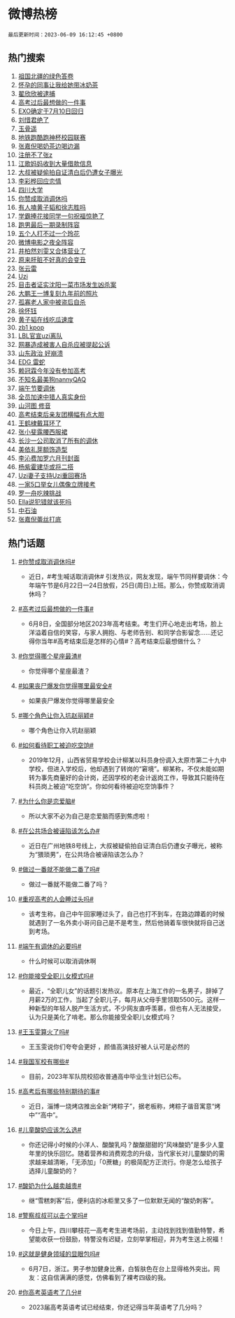 # 微博热榜

`最后更新时间：2023-06-09 16:12:45 +0800`

## 热门搜索

1. [祖国北疆的绿色答卷](https://m.weibo.cn/search?containerid=100103type%3D1%26t%3D10%26q%3D%23%E7%A5%96%E5%9B%BD%E5%8C%97%E7%96%86%E7%9A%84%E7%BB%BF%E8%89%B2%E7%AD%94%E5%8D%B7%23&stream_entry_id=51&isnewpage=1&extparam=seat%3D1%26pos%3D0%26c_type%3D51%26dgr%3D0%26filter_type%3Drealtimehot%26cate%3D10103%26stream_entry_id%3D51%26display_time%3D1686298363%26pre_seqid%3D1686298363859017566233&luicode=10000011&lfid=106003type%253D25%2526t%253D3%2526disable_hot%253D1%2526filter_type%253Drealtimehot)
1. [怀孕的同事让我给她带冰奶茶](https://m.weibo.cn/search?containerid=100103type%3D1%26t%3D10%26q%3D%23%E6%80%80%E5%AD%95%E7%9A%84%E5%90%8C%E4%BA%8B%E8%AE%A9%E6%88%91%E7%BB%99%E5%A5%B9%E5%B8%A6%E5%86%B0%E5%A5%B6%E8%8C%B6%23&stream_entry_id=31&isnewpage=1&extparam=seat%3D1%26flag%3D2%26c_type%3D31%26band_rank%3D1%26filter_type%3Drealtimehot%26stream_entry_id%3D31%26lcate%3D5001%26dgr%3D0%26pos%3D0%26realpos%3D1%26q%3D%2523%25E6%2580%2580%25E5%25AD%2595%25E7%259A%2584%25E5%2590%258C%25E4%25BA%258B%25E8%25AE%25A9%25E6%2588%2591%25E7%25BB%2599%25E5%25A5%25B9%25E5%25B8%25A6%25E5%2586%25B0%25E5%25A5%25B6%25E8%258C%25B6%2523%26cate%3D5001%26display_time%3D1686298363%26pre_seqid%3D1686298363859017566233&luicode=10000011&lfid=106003type%253D25%2526t%253D3%2526disable_hot%253D1%2526filter_type%253Drealtimehot)
1. [翟欣欣被逮捕](https://m.weibo.cn/search?containerid=100103type%3D1%26t%3D10%26q%3D%23%E7%BF%9F%E6%AC%A3%E6%AC%A3%E8%A2%AB%E9%80%AE%E6%8D%95%23&stream_entry_id=31&isnewpage=1&extparam=seat%3D1%26flag%3D1%26c_type%3D31%26band_rank%3D2%26filter_type%3Drealtimehot%26stream_entry_id%3D31%26lcate%3D5001%26dgr%3D0%26pos%3D1%26realpos%3D2%26q%3D%2523%25E7%25BF%259F%25E6%25AC%25A3%25E6%25AC%25A3%25E8%25A2%25AB%25E9%2580%25AE%25E6%258D%2595%2523%26cate%3D5001%26display_time%3D1686298363%26pre_seqid%3D1686298363859017566233&luicode=10000011&lfid=106003type%253D25%2526t%253D3%2526disable_hot%253D1%2526filter_type%253Drealtimehot)
1. [高考过后最想做的一件事](https://m.weibo.cn/search?containerid=100103type%3D1%26t%3D10%26q%3D%23%E9%AB%98%E8%80%83%E8%BF%87%E5%90%8E%E6%9C%80%E6%83%B3%E5%81%9A%E7%9A%84%E4%B8%80%E4%BB%B6%E4%BA%8B%23&stream_entry_id=31&isnewpage=1&extparam=seat%3D1%26flag%3D0%26c_type%3D31%26band_rank%3D3%26filter_type%3Drealtimehot%26stream_entry_id%3D31%26lcate%3D5001%26dgr%3D0%26pos%3D2%26realpos%3D3%26q%3D%2523%25E9%25AB%2598%25E8%2580%2583%25E8%25BF%2587%25E5%2590%258E%25E6%259C%2580%25E6%2583%25B3%25E5%2581%259A%25E7%259A%2584%25E4%25B8%2580%25E4%25BB%25B6%25E4%25BA%258B%2523%26cate%3D5001%26display_time%3D1686298363%26pre_seqid%3D1686298363859017566233&luicode=10000011&lfid=106003type%253D25%2526t%253D3%2526disable_hot%253D1%2526filter_type%253Drealtimehot)
1. [EXO确定于7月10日回归](https://m.weibo.cn/search?containerid=100103type%3D1%26t%3D10%26q%3D%23EXO%E7%A1%AE%E5%AE%9A%E4%BA%8E7%E6%9C%8810%E6%97%A5%E5%9B%9E%E5%BD%92%23&stream_entry_id=31&isnewpage=1&extparam=seat%3D1%26flag%3D1%26c_type%3D31%26band_rank%3D4%26filter_type%3Drealtimehot%26stream_entry_id%3D31%26lcate%3D5001%26dgr%3D0%26pos%3D3%26realpos%3D4%26q%3D%2523EXO%25E7%25A1%25AE%25E5%25AE%259A%25E4%25BA%258E7%25E6%259C%258810%25E6%2597%25A5%25E5%259B%259E%25E5%25BD%2592%2523%26cate%3D5001%26display_time%3D1686298363%26pre_seqid%3D1686298363859017566233&luicode=10000011&lfid=106003type%253D25%2526t%253D3%2526disable_hot%253D1%2526filter_type%253Drealtimehot)
1. [刘惜君绝了](https://m.weibo.cn/search?containerid=100103type%3D1%26t%3D10%26q%3D%E5%88%98%E6%83%9C%E5%90%9B%E7%BB%9D%E4%BA%86&stream_entry_id=31&isnewpage=1&extparam=seat%3D1%26flag%3D2%26c_type%3D31%26band_rank%3D5%26filter_type%3Drealtimehot%26stream_entry_id%3D31%26lcate%3D5001%26dgr%3D0%26pos%3D4%26realpos%3D5%26q%3D%25E5%2588%2598%25E6%2583%259C%25E5%2590%259B%25E7%25BB%259D%25E4%25BA%2586%26cate%3D5001%26display_time%3D1686298363%26pre_seqid%3D1686298363859017566233&luicode=10000011&lfid=106003type%253D25%2526t%253D3%2526disable_hot%253D1%2526filter_type%253Drealtimehot)
1. [玉骨遥](https://m.weibo.cn/search?containerid=100103type%3D1%26t%3D10%26q%3D%E7%8E%89%E9%AA%A8%E9%81%A5&stream_entry_id=31&isnewpage=1&extparam=seat%3D1%26flag%3D1%26c_type%3D31%26band_rank%3D6%26filter_type%3Drealtimehot%26stream_entry_id%3D31%26lcate%3D5001%26dgr%3D0%26pos%3D5%26realpos%3D6%26q%3D%25E7%258E%2589%25E9%25AA%25A8%25E9%2581%25A5%26cate%3D5001%26display_time%3D1686298363%26pre_seqid%3D1686298363859017566233&luicode=10000011&lfid=106003type%253D25%2526t%253D3%2526disable_hot%253D1%2526filter_type%253Drealtimehot)
1. [地铁跑酷跑神杯校园联赛](https://m.weibo.cn/search?containerid=100103type%3D1%26t%3D10%26q%3D%23%E5%9C%B0%E9%93%81%E8%B7%91%E9%85%B7%E8%B7%91%E7%A5%9E%E6%9D%AF%E6%A0%A1%E5%9B%AD%E8%81%94%E8%B5%9B%23&stream_entry_id=31&isnewpage=1&extparam=seat%3D1%26dgr%3D0%26filter_type%3Drealtimehot%26band_rank%3D7%26topic_ad%3D1%26cate%3D5001%26is_ad_pos%3D1%26stream_entry_id%3D31%26lcate%3D5001%26c_type%3D31%26adid%3D191650%26q%3D%2523%25E5%259C%25B0%25E9%2593%2581%25E8%25B7%2591%25E9%2585%25B7%25E8%25B7%2591%25E7%25A5%259E%25E6%259D%25AF%25E6%25A0%25A1%25E5%259B%25AD%25E8%2581%2594%25E8%25B5%259B%2523%26pos%3D6%26display_time%3D1686298363%26pre_seqid%3D1686298363859017566233&luicode=10000011&lfid=106003type%253D25%2526t%253D3%2526disable_hot%253D1%2526filter_type%253Drealtimehot)
1. [张嘉倪喝奶茶边喝边漏](https://m.weibo.cn/search?containerid=100103type%3D1%26t%3D10%26q%3D%23%E5%BC%A0%E5%98%89%E5%80%AA%E5%96%9D%E5%A5%B6%E8%8C%B6%E8%BE%B9%E5%96%9D%E8%BE%B9%E6%BC%8F%23&stream_entry_id=31&isnewpage=1&extparam=seat%3D1%26flag%3D2%26c_type%3D31%26band_rank%3D7%26filter_type%3Drealtimehot%26stream_entry_id%3D31%26lcate%3D5001%26dgr%3D0%26pos%3D7%26realpos%3D7%26q%3D%2523%25E5%25BC%25A0%25E5%2598%2589%25E5%2580%25AA%25E5%2596%259D%25E5%25A5%25B6%25E8%258C%25B6%25E8%25BE%25B9%25E5%2596%259D%25E8%25BE%25B9%25E6%25BC%258F%2523%26cate%3D5001%26display_time%3D1686298363%26pre_seqid%3D1686298363859017566233&luicode=10000011&lfid=106003type%253D25%2526t%253D3%2526disable_hot%253D1%2526filter_type%253Drealtimehot)
1. [注册不了张z](https://m.weibo.cn/search?containerid=100103type%3D1%26t%3D10%26q%3D%23%E6%B3%A8%E5%86%8C%E4%B8%8D%E4%BA%86%E5%BC%A0z%23&stream_entry_id=31&isnewpage=1&extparam=seat%3D1%26flag%3D16%26c_type%3D31%26band_rank%3D8%26filter_type%3Drealtimehot%26stream_entry_id%3D31%26lcate%3D5001%26dgr%3D0%26pos%3D8%26realpos%3D8%26q%3D%2523%25E6%25B3%25A8%25E5%2586%258C%25E4%25B8%258D%25E4%25BA%2586%25E5%25BC%25A0z%2523%26cate%3D5001%26display_time%3D1686298363%26pre_seqid%3D1686298363859017566233&luicode=10000011&lfid=106003type%253D25%2526t%253D3%2526disable_hot%253D1%2526filter_type%253Drealtimehot)
1. [江歌妈妈收到大量借款信息](https://m.weibo.cn/search?containerid=100103type%3D1%26t%3D10%26q%3D%23%E6%B1%9F%E6%AD%8C%E5%A6%88%E5%A6%88%E6%94%B6%E5%88%B0%E5%A4%A7%E9%87%8F%E5%80%9F%E6%AC%BE%E4%BF%A1%E6%81%AF%23&stream_entry_id=31&isnewpage=1&extparam=seat%3D1%26flag%3D2%26c_type%3D31%26band_rank%3D9%26filter_type%3Drealtimehot%26stream_entry_id%3D31%26lcate%3D5001%26dgr%3D0%26pos%3D9%26realpos%3D9%26q%3D%2523%25E6%25B1%259F%25E6%25AD%258C%25E5%25A6%2588%25E5%25A6%2588%25E6%2594%25B6%25E5%2588%25B0%25E5%25A4%25A7%25E9%2587%258F%25E5%2580%259F%25E6%25AC%25BE%25E4%25BF%25A1%25E6%2581%25AF%2523%26cate%3D5001%26display_time%3D1686298363%26pre_seqid%3D1686298363859017566233&luicode=10000011&lfid=106003type%253D25%2526t%253D3%2526disable_hot%253D1%2526filter_type%253Drealtimehot)
1. [大叔被疑偷拍自证清白后仍遭女子曝光](https://m.weibo.cn/search?containerid=100103type%3D1%26t%3D10%26q%3D%23%E5%A4%A7%E5%8F%94%E8%A2%AB%E7%96%91%E5%81%B7%E6%8B%8D%E8%87%AA%E8%AF%81%E6%B8%85%E7%99%BD%E5%90%8E%E4%BB%8D%E9%81%AD%E5%A5%B3%E5%AD%90%E6%9B%9D%E5%85%89%23&stream_entry_id=31&isnewpage=1&extparam=seat%3D1%26flag%3D16%26c_type%3D31%26band_rank%3D10%26filter_type%3Drealtimehot%26stream_entry_id%3D31%26lcate%3D5001%26dgr%3D0%26pos%3D10%26realpos%3D10%26q%3D%2523%25E5%25A4%25A7%25E5%258F%2594%25E8%25A2%25AB%25E7%2596%2591%25E5%2581%25B7%25E6%258B%258D%25E8%2587%25AA%25E8%25AF%2581%25E6%25B8%2585%25E7%2599%25BD%25E5%2590%258E%25E4%25BB%258D%25E9%2581%25AD%25E5%25A5%25B3%25E5%25AD%2590%25E6%259B%259D%25E5%2585%2589%2523%26cate%3D5001%26display_time%3D1686298363%26pre_seqid%3D1686298363859017566233&luicode=10000011&lfid=106003type%253D25%2526t%253D3%2526disable_hot%253D1%2526filter_type%253Drealtimehot)
1. [李彩桦回应恋情](https://m.weibo.cn/search?containerid=100103type%3D1%26t%3D10%26q%3D%E6%9D%8E%E5%BD%A9%E6%A1%A6%E5%9B%9E%E5%BA%94%E6%81%8B%E6%83%85&stream_entry_id=31&isnewpage=1&extparam=seat%3D1%26flag%3D1%26c_type%3D31%26band_rank%3D11%26filter_type%3Drealtimehot%26stream_entry_id%3D31%26lcate%3D5001%26dgr%3D0%26pos%3D11%26realpos%3D11%26q%3D%25E6%259D%258E%25E5%25BD%25A9%25E6%25A1%25A6%25E5%259B%259E%25E5%25BA%2594%25E6%2581%258B%25E6%2583%2585%26cate%3D5001%26display_time%3D1686298363%26pre_seqid%3D1686298363859017566233&luicode=10000011&lfid=106003type%253D25%2526t%253D3%2526disable_hot%253D1%2526filter_type%253Drealtimehot)
1. [四川大学](https://m.weibo.cn/search?containerid=100103type%3D1%26t%3D10%26q%3D%E5%9B%9B%E5%B7%9D%E5%A4%A7%E5%AD%A6&stream_entry_id=31&isnewpage=1&extparam=seat%3D1%26flag%3D2%26c_type%3D31%26band_rank%3D12%26filter_type%3Drealtimehot%26stream_entry_id%3D31%26lcate%3D5001%26dgr%3D0%26pos%3D12%26realpos%3D12%26q%3D%25E5%259B%259B%25E5%25B7%259D%25E5%25A4%25A7%25E5%25AD%25A6%26cate%3D5001%26display_time%3D1686298363%26pre_seqid%3D1686298363859017566233&luicode=10000011&lfid=106003type%253D25%2526t%253D3%2526disable_hot%253D1%2526filter_type%253Drealtimehot)
1. [你赞成取消调休吗](https://m.weibo.cn/search?containerid=100103type%3D1%26t%3D10%26q%3D%23%E4%BD%A0%E8%B5%9E%E6%88%90%E5%8F%96%E6%B6%88%E8%B0%83%E4%BC%91%E5%90%97%23&stream_entry_id=31&isnewpage=1&extparam=seat%3D1%26flag%3D2%26c_type%3D31%26band_rank%3D13%26filter_type%3Drealtimehot%26stream_entry_id%3D31%26lcate%3D5001%26dgr%3D0%26pos%3D13%26realpos%3D13%26q%3D%2523%25E4%25BD%25A0%25E8%25B5%259E%25E6%2588%2590%25E5%258F%2596%25E6%25B6%2588%25E8%25B0%2583%25E4%25BC%2591%25E5%2590%2597%2523%26cate%3D5001%26display_time%3D1686298363%26pre_seqid%3D1686298363859017566233&luicode=10000011&lfid=106003type%253D25%2526t%253D3%2526disable_hot%253D1%2526filter_type%253Drealtimehot)
1. [有人嗑黄子韬和徐志胜吗](https://m.weibo.cn/search?containerid=100103type%3D1%26t%3D10%26q%3D%E6%9C%89%E4%BA%BA%E5%97%91%E9%BB%84%E5%AD%90%E9%9F%AC%E5%92%8C%E5%BE%90%E5%BF%97%E8%83%9C%E5%90%97&stream_entry_id=31&isnewpage=1&extparam=seat%3D1%26flag%3D2%26c_type%3D31%26band_rank%3D14%26filter_type%3Drealtimehot%26stream_entry_id%3D31%26lcate%3D5001%26dgr%3D0%26pos%3D14%26realpos%3D14%26q%3D%25E6%259C%2589%25E4%25BA%25BA%25E5%2597%2591%25E9%25BB%2584%25E5%25AD%2590%25E9%259F%25AC%25E5%2592%258C%25E5%25BE%2590%25E5%25BF%2597%25E8%2583%259C%25E5%2590%2597%26cate%3D5001%26display_time%3D1686298363%26pre_seqid%3D1686298363859017566233&luicode=10000011&lfid=106003type%253D25%2526t%253D3%2526disable_hot%253D1%2526filter_type%253Drealtimehot)
1. [学霸捧花接同学一句祝福惊艳了](https://m.weibo.cn/search?containerid=100103type%3D1%26t%3D10%26q%3D%23%E5%AD%A6%E9%9C%B8%E6%8D%A7%E8%8A%B1%E6%8E%A5%E5%90%8C%E5%AD%A6%E4%B8%80%E5%8F%A5%E7%A5%9D%E7%A6%8F%E6%83%8A%E8%89%B3%E4%BA%86%23&stream_entry_id=31&isnewpage=1&extparam=seat%3D1%26flag%3D0%26c_type%3D31%26band_rank%3D15%26filter_type%3Drealtimehot%26stream_entry_id%3D31%26dgr%3D0%26lcate%3D5001%26pos%3D15%26adid%3D192264%26realpos%3D15%26q%3D%2523%25E5%25AD%25A6%25E9%259C%25B8%25E6%258D%25A7%25E8%258A%25B1%25E6%258E%25A5%25E5%2590%258C%25E5%25AD%25A6%25E4%25B8%2580%25E5%258F%25A5%25E7%25A5%259D%25E7%25A6%258F%25E6%2583%258A%25E8%2589%25B3%25E4%25BA%2586%2523%26cate%3D5001%26display_time%3D1686298363%26pre_seqid%3D1686298363859017566233&luicode=10000011&lfid=106003type%253D25%2526t%253D3%2526disable_hot%253D1%2526filter_type%253Drealtimehot)
1. [跑男最后一期录制阵容](https://m.weibo.cn/search?containerid=100103type%3D1%26t%3D10%26q%3D%23%E8%B7%91%E7%94%B7%E6%9C%80%E5%90%8E%E4%B8%80%E6%9C%9F%E5%BD%95%E5%88%B6%E9%98%B5%E5%AE%B9%23&stream_entry_id=31&isnewpage=1&extparam=seat%3D1%26flag%3D2%26c_type%3D31%26band_rank%3D16%26filter_type%3Drealtimehot%26stream_entry_id%3D31%26lcate%3D5001%26dgr%3D0%26pos%3D16%26realpos%3D16%26q%3D%2523%25E8%25B7%2591%25E7%2594%25B7%25E6%259C%2580%25E5%2590%258E%25E4%25B8%2580%25E6%259C%259F%25E5%25BD%2595%25E5%2588%25B6%25E9%2598%25B5%25E5%25AE%25B9%2523%26cate%3D5001%26display_time%3D1686298363%26pre_seqid%3D1686298363859017566233&luicode=10000011&lfid=106003type%253D25%2526t%253D3%2526disable_hot%253D1%2526filter_type%253Drealtimehot)
1. [五个人打不过一个玲花](https://m.weibo.cn/search?containerid=100103type%3D1%26t%3D10%26q%3D%23%E4%BA%94%E4%B8%AA%E4%BA%BA%E6%89%93%E4%B8%8D%E8%BF%87%E4%B8%80%E4%B8%AA%E7%8E%B2%E8%8A%B1%23&stream_entry_id=31&isnewpage=1&extparam=seat%3D1%26flag%3D1%26c_type%3D31%26band_rank%3D17%26filter_type%3Drealtimehot%26stream_entry_id%3D31%26lcate%3D5001%26dgr%3D0%26pos%3D17%26realpos%3D17%26q%3D%2523%25E4%25BA%2594%25E4%25B8%25AA%25E4%25BA%25BA%25E6%2589%2593%25E4%25B8%258D%25E8%25BF%2587%25E4%25B8%2580%25E4%25B8%25AA%25E7%258E%25B2%25E8%258A%25B1%2523%26cate%3D5001%26display_time%3D1686298363%26pre_seqid%3D1686298363859017566233&luicode=10000011&lfid=106003type%253D25%2526t%253D3%2526disable_hot%253D1%2526filter_type%253Drealtimehot)
1. [微博电影之夜全阵容](https://m.weibo.cn/search?containerid=100103type%3D1%26t%3D10%26q%3D%23%E5%BE%AE%E5%8D%9A%E7%94%B5%E5%BD%B1%E4%B9%8B%E5%A4%9C%E5%85%A8%E9%98%B5%E5%AE%B9%23&stream_entry_id=31&isnewpage=1&extparam=seat%3D1%26flag%3D1%26c_type%3D31%26band_rank%3D18%26filter_type%3Drealtimehot%26stream_entry_id%3D31%26lcate%3D5001%26dgr%3D0%26pos%3D18%26realpos%3D18%26q%3D%2523%25E5%25BE%25AE%25E5%258D%259A%25E7%2594%25B5%25E5%25BD%25B1%25E4%25B9%258B%25E5%25A4%259C%25E5%2585%25A8%25E9%2598%25B5%25E5%25AE%25B9%2523%26cate%3D5001%26display_time%3D1686298363%26pre_seqid%3D1686298363859017566233&luicode=10000011&lfid=106003type%253D25%2526t%253D3%2526disable_hot%253D1%2526filter_type%253Drealtimehot)
1. [井柏然刘雯又合体营业了](https://m.weibo.cn/search?containerid=100103type%3D1%26t%3D10%26q%3D%23%E4%BA%95%E6%9F%8F%E7%84%B6%E5%88%98%E9%9B%AF%E5%8F%88%E5%90%88%E4%BD%93%E8%90%A5%E4%B8%9A%E4%BA%86%23&stream_entry_id=31&isnewpage=1&extparam=seat%3D1%26flag%3D2%26c_type%3D31%26band_rank%3D19%26filter_type%3Drealtimehot%26stream_entry_id%3D31%26lcate%3D5001%26dgr%3D0%26pos%3D19%26realpos%3D19%26q%3D%2523%25E4%25BA%2595%25E6%259F%258F%25E7%2584%25B6%25E5%2588%2598%25E9%259B%25AF%25E5%258F%2588%25E5%2590%2588%25E4%25BD%2593%25E8%2590%25A5%25E4%25B8%259A%25E4%25BA%2586%2523%26cate%3D5001%26display_time%3D1686298363%26pre_seqid%3D1686298363859017566233&luicode=10000011&lfid=106003type%253D25%2526t%253D3%2526disable_hot%253D1%2526filter_type%253Drealtimehot)
1. [原来肝脏不好真的会变丑](https://m.weibo.cn/search?containerid=100103type%3D1%26t%3D10%26q%3D%23%E5%8E%9F%E6%9D%A5%E8%82%9D%E8%84%8F%E4%B8%8D%E5%A5%BD%E7%9C%9F%E7%9A%84%E4%BC%9A%E5%8F%98%E4%B8%91%23&stream_entry_id=31&isnewpage=1&extparam=seat%3D1%26flag%3D0%26c_type%3D31%26band_rank%3D20%26filter_type%3Drealtimehot%26stream_entry_id%3D31%26lcate%3D5001%26dgr%3D0%26pos%3D20%26realpos%3D20%26q%3D%2523%25E5%258E%259F%25E6%259D%25A5%25E8%2582%259D%25E8%2584%258F%25E4%25B8%258D%25E5%25A5%25BD%25E7%259C%259F%25E7%259A%2584%25E4%25BC%259A%25E5%258F%2598%25E4%25B8%2591%2523%26cate%3D5001%26display_time%3D1686298363%26pre_seqid%3D1686298363859017566233&luicode=10000011&lfid=106003type%253D25%2526t%253D3%2526disable_hot%253D1%2526filter_type%253Drealtimehot)
1. [张云雷](https://m.weibo.cn/search?containerid=100103type%3D1%26t%3D10%26q%3D%E5%BC%A0%E4%BA%91%E9%9B%B7&stream_entry_id=31&isnewpage=1&extparam=seat%3D1%26flag%3D1%26c_type%3D31%26band_rank%3D21%26filter_type%3Drealtimehot%26stream_entry_id%3D31%26lcate%3D5001%26dgr%3D0%26pos%3D21%26realpos%3D21%26q%3D%25E5%25BC%25A0%25E4%25BA%2591%25E9%259B%25B7%26cate%3D5001%26display_time%3D1686298363%26pre_seqid%3D1686298363859017566233&luicode=10000011&lfid=106003type%253D25%2526t%253D3%2526disable_hot%253D1%2526filter_type%253Drealtimehot)
1. [Uzi](https://m.weibo.cn/search?containerid=100103type%3D1%26t%3D10%26q%3DUzi&stream_entry_id=31&isnewpage=1&extparam=seat%3D1%26flag%3D0%26c_type%3D31%26band_rank%3D22%26filter_type%3Drealtimehot%26stream_entry_id%3D31%26lcate%3D5001%26dgr%3D0%26pos%3D22%26realpos%3D22%26q%3DUzi%26cate%3D5001%26display_time%3D1686298363%26pre_seqid%3D1686298363859017566233&luicode=10000011&lfid=106003type%253D25%2526t%253D3%2526disable_hot%253D1%2526filter_type%253Drealtimehot)
1. [目击者证实沈阳一菜市场发生凶杀案](https://m.weibo.cn/search?containerid=100103type%3D1%26t%3D10%26q%3D%23%E7%9B%AE%E5%87%BB%E8%80%85%E8%AF%81%E5%AE%9E%E6%B2%88%E9%98%B3%E4%B8%80%E8%8F%9C%E5%B8%82%E5%9C%BA%E5%8F%91%E7%94%9F%E5%87%B6%E6%9D%80%E6%A1%88%23&stream_entry_id=31&isnewpage=1&extparam=seat%3D1%26flag%3D2%26c_type%3D31%26band_rank%3D23%26filter_type%3Drealtimehot%26stream_entry_id%3D31%26lcate%3D5001%26dgr%3D0%26pos%3D23%26realpos%3D23%26q%3D%2523%25E7%259B%25AE%25E5%2587%25BB%25E8%2580%2585%25E8%25AF%2581%25E5%25AE%259E%25E6%25B2%2588%25E9%2598%25B3%25E4%25B8%2580%25E8%258F%259C%25E5%25B8%2582%25E5%259C%25BA%25E5%258F%2591%25E7%2594%259F%25E5%2587%25B6%25E6%259D%2580%25E6%25A1%2588%2523%26cate%3D5001%26display_time%3D1686298363%26pre_seqid%3D1686298363859017566233&luicode=10000011&lfid=106003type%253D25%2526t%253D3%2526disable_hot%253D1%2526filter_type%253Drealtimehot)
1. [大鹏王一博复刻九年前的照片](https://m.weibo.cn/search?containerid=100103type%3D1%26t%3D10%26q%3D%23%E5%A4%A7%E9%B9%8F%E7%8E%8B%E4%B8%80%E5%8D%9A%E5%A4%8D%E5%88%BB%E4%B9%9D%E5%B9%B4%E5%89%8D%E7%9A%84%E7%85%A7%E7%89%87%23&stream_entry_id=31&isnewpage=1&extparam=seat%3D1%26flag%3D1%26c_type%3D31%26band_rank%3D24%26filter_type%3Drealtimehot%26stream_entry_id%3D31%26lcate%3D5001%26dgr%3D0%26pos%3D24%26realpos%3D24%26q%3D%2523%25E5%25A4%25A7%25E9%25B9%258F%25E7%258E%258B%25E4%25B8%2580%25E5%258D%259A%25E5%25A4%258D%25E5%2588%25BB%25E4%25B9%259D%25E5%25B9%25B4%25E5%2589%258D%25E7%259A%2584%25E7%2585%25A7%25E7%2589%2587%2523%26cate%3D5001%26display_time%3D1686298363%26pre_seqid%3D1686298363859017566233&luicode=10000011&lfid=106003type%253D25%2526t%253D3%2526disable_hot%253D1%2526filter_type%253Drealtimehot)
1. [孤寡老人家中被盗后自杀](https://m.weibo.cn/search?containerid=100103type%3D1%26t%3D10%26q%3D%23%E5%AD%A4%E5%AF%A1%E8%80%81%E4%BA%BA%E5%AE%B6%E4%B8%AD%E8%A2%AB%E7%9B%97%E5%90%8E%E8%87%AA%E6%9D%80%23&stream_entry_id=31&isnewpage=1&extparam=seat%3D1%26flag%3D2%26c_type%3D31%26band_rank%3D25%26filter_type%3Drealtimehot%26stream_entry_id%3D31%26lcate%3D5001%26dgr%3D0%26pos%3D25%26realpos%3D25%26q%3D%2523%25E5%25AD%25A4%25E5%25AF%25A1%25E8%2580%2581%25E4%25BA%25BA%25E5%25AE%25B6%25E4%25B8%25AD%25E8%25A2%25AB%25E7%259B%2597%25E5%2590%258E%25E8%2587%25AA%25E6%259D%2580%2523%26cate%3D5001%26display_time%3D1686298363%26pre_seqid%3D1686298363859017566233&luicode=10000011&lfid=106003type%253D25%2526t%253D3%2526disable_hot%253D1%2526filter_type%253Drealtimehot)
1. [徐怀钰](https://m.weibo.cn/search?containerid=100103type%3D1%26t%3D10%26q%3D%E5%BE%90%E6%80%80%E9%92%B0&stream_entry_id=31&isnewpage=1&extparam=seat%3D1%26flag%3D0%26c_type%3D31%26band_rank%3D26%26filter_type%3Drealtimehot%26stream_entry_id%3D31%26lcate%3D5001%26dgr%3D0%26pos%3D26%26realpos%3D26%26q%3D%25E5%25BE%2590%25E6%2580%2580%25E9%2592%25B0%26cate%3D5001%26display_time%3D1686298363%26pre_seqid%3D1686298363859017566233&luicode=10000011&lfid=106003type%253D25%2526t%253D3%2526disable_hot%253D1%2526filter_type%253Drealtimehot)
1. [黄子韬在线吃瓜速度](https://m.weibo.cn/search?containerid=100103type%3D1%26t%3D10%26q%3D%23%E9%BB%84%E5%AD%90%E9%9F%AC%E5%9C%A8%E7%BA%BF%E5%90%83%E7%93%9C%E9%80%9F%E5%BA%A6%23&stream_entry_id=31&isnewpage=1&extparam=seat%3D1%26flag%3D1%26c_type%3D31%26band_rank%3D27%26filter_type%3Drealtimehot%26stream_entry_id%3D31%26lcate%3D5001%26dgr%3D0%26pos%3D27%26realpos%3D27%26q%3D%2523%25E9%25BB%2584%25E5%25AD%2590%25E9%259F%25AC%25E5%259C%25A8%25E7%25BA%25BF%25E5%2590%2583%25E7%2593%259C%25E9%2580%259F%25E5%25BA%25A6%2523%26cate%3D5001%26display_time%3D1686298363%26pre_seqid%3D1686298363859017566233&luicode=10000011&lfid=106003type%253D25%2526t%253D3%2526disable_hot%253D1%2526filter_type%253Drealtimehot)
1. [zb1 kpop](https://m.weibo.cn/search?containerid=100103type%3D1%26t%3D10%26q%3Dzb1+kpop&stream_entry_id=31&isnewpage=1&extparam=seat%3D1%26flag%3D1%26c_type%3D31%26band_rank%3D28%26filter_type%3Drealtimehot%26stream_entry_id%3D31%26lcate%3D5001%26dgr%3D0%26pos%3D28%26realpos%3D28%26q%3Dzb1%2520kpop%26cate%3D5001%26display_time%3D1686298363%26pre_seqid%3D1686298363859017566233&luicode=10000011&lfid=106003type%253D25%2526t%253D3%2526disable_hot%253D1%2526filter_type%253Drealtimehot)
1. [LBL官宣uzi离队](https://m.weibo.cn/search?containerid=100103type%3D1%26t%3D10%26q%3D%23LBL%E5%AE%98%E5%AE%A3uzi%E7%A6%BB%E9%98%9F%23&stream_entry_id=31&isnewpage=1&extparam=seat%3D1%26flag%3D0%26c_type%3D31%26band_rank%3D29%26filter_type%3Drealtimehot%26stream_entry_id%3D31%26lcate%3D5001%26dgr%3D0%26pos%3D29%26realpos%3D29%26q%3D%2523LBL%25E5%25AE%2598%25E5%25AE%25A3uzi%25E7%25A6%25BB%25E9%2598%259F%2523%26cate%3D5001%26display_time%3D1686298363%26pre_seqid%3D1686298363859017566233&luicode=10000011&lfid=106003type%253D25%2526t%253D3%2526disable_hot%253D1%2526filter_type%253Drealtimehot)
1. [网暴造成被害人自杀应被提起公诉](https://m.weibo.cn/search?containerid=100103type%3D1%26t%3D10%26q%3D%23%E7%BD%91%E6%9A%B4%E9%80%A0%E6%88%90%E8%A2%AB%E5%AE%B3%E4%BA%BA%E8%87%AA%E6%9D%80%E5%BA%94%E8%A2%AB%E6%8F%90%E8%B5%B7%E5%85%AC%E8%AF%89%23&stream_entry_id=31&isnewpage=1&extparam=seat%3D1%26flag%3D1%26c_type%3D31%26band_rank%3D30%26filter_type%3Drealtimehot%26stream_entry_id%3D31%26lcate%3D5001%26dgr%3D0%26pos%3D30%26realpos%3D30%26q%3D%2523%25E7%25BD%2591%25E6%259A%25B4%25E9%2580%25A0%25E6%2588%2590%25E8%25A2%25AB%25E5%25AE%25B3%25E4%25BA%25BA%25E8%2587%25AA%25E6%259D%2580%25E5%25BA%2594%25E8%25A2%25AB%25E6%258F%2590%25E8%25B5%25B7%25E5%2585%25AC%25E8%25AF%2589%2523%26cate%3D5001%26display_time%3D1686298363%26pre_seqid%3D1686298363859017566233&luicode=10000011&lfid=106003type%253D25%2526t%253D3%2526disable_hot%253D1%2526filter_type%253Drealtimehot)
1. [山东政治 好崩溃](https://m.weibo.cn/search?containerid=100103type%3D1%26t%3D10%26q%3D%E5%B1%B1%E4%B8%9C%E6%94%BF%E6%B2%BB+%E5%A5%BD%E5%B4%A9%E6%BA%83&stream_entry_id=31&isnewpage=1&extparam=seat%3D1%26flag%3D0%26c_type%3D31%26band_rank%3D31%26filter_type%3Drealtimehot%26stream_entry_id%3D31%26lcate%3D5001%26dgr%3D0%26pos%3D31%26realpos%3D31%26q%3D%25E5%25B1%25B1%25E4%25B8%259C%25E6%2594%25BF%25E6%25B2%25BB%2520%25E5%25A5%25BD%25E5%25B4%25A9%25E6%25BA%2583%26cate%3D5001%26display_time%3D1686298363%26pre_seqid%3D1686298363859017566233&luicode=10000011&lfid=106003type%253D25%2526t%253D3%2526disable_hot%253D1%2526filter_type%253Drealtimehot)
1. [EDG 雷蛇](https://m.weibo.cn/search?containerid=100103type%3D1%26t%3D10%26q%3DEDG+%E9%9B%B7%E8%9B%87&stream_entry_id=31&isnewpage=1&extparam=seat%3D1%26flag%3D1%26c_type%3D31%26band_rank%3D32%26filter_type%3Drealtimehot%26stream_entry_id%3D31%26lcate%3D5001%26dgr%3D0%26pos%3D32%26realpos%3D32%26q%3DEDG%2520%25E9%259B%25B7%25E8%259B%2587%26cate%3D5001%26display_time%3D1686298363%26pre_seqid%3D1686298363859017566233&luicode=10000011&lfid=106003type%253D25%2526t%253D3%2526disable_hot%253D1%2526filter_type%253Drealtimehot)
1. [赖冠霖今年没有参加高考](https://m.weibo.cn/search?containerid=100103type%3D1%26t%3D10%26q%3D%23%E8%B5%96%E5%86%A0%E9%9C%96%E4%BB%8A%E5%B9%B4%E6%B2%A1%E6%9C%89%E5%8F%82%E5%8A%A0%E9%AB%98%E8%80%83%23&stream_entry_id=31&isnewpage=1&extparam=seat%3D1%26flag%3D0%26c_type%3D31%26band_rank%3D33%26filter_type%3Drealtimehot%26stream_entry_id%3D31%26lcate%3D5001%26dgr%3D0%26pos%3D33%26realpos%3D33%26q%3D%2523%25E8%25B5%2596%25E5%2586%25A0%25E9%259C%2596%25E4%25BB%258A%25E5%25B9%25B4%25E6%25B2%25A1%25E6%259C%2589%25E5%258F%2582%25E5%258A%25A0%25E9%25AB%2598%25E8%2580%2583%2523%26cate%3D5001%26display_time%3D1686298363%26pre_seqid%3D1686298363859017566233&luicode=10000011&lfid=106003type%253D25%2526t%253D3%2526disable_hot%253D1%2526filter_type%253Drealtimehot)
1. [不知名最美狗nannyQAQ](https://m.weibo.cn/search?containerid=100103type%3D1%26t%3D10%26q%3D%E4%B8%8D%E7%9F%A5%E5%90%8D%E6%9C%80%E7%BE%8E%E7%8B%97nannyQAQ&stream_entry_id=31&isnewpage=1&extparam=seat%3D1%26flag%3D0%26c_type%3D31%26band_rank%3D34%26filter_type%3Drealtimehot%26stream_entry_id%3D31%26lcate%3D5001%26dgr%3D0%26pos%3D34%26realpos%3D34%26q%3D%25E4%25B8%258D%25E7%259F%25A5%25E5%2590%258D%25E6%259C%2580%25E7%25BE%258E%25E7%258B%2597nannyQAQ%26cate%3D5001%26display_time%3D1686298363%26pre_seqid%3D1686298363859017566233&luicode=10000011&lfid=106003type%253D25%2526t%253D3%2526disable_hot%253D1%2526filter_type%253Drealtimehot)
1. [端午节要调休](https://m.weibo.cn/search?containerid=100103type%3D1%26t%3D10%26q%3D%23%E7%AB%AF%E5%8D%88%E8%8A%82%E8%A6%81%E8%B0%83%E4%BC%91%23&stream_entry_id=31&isnewpage=1&extparam=seat%3D1%26flag%3D0%26c_type%3D31%26band_rank%3D35%26filter_type%3Drealtimehot%26stream_entry_id%3D31%26lcate%3D5001%26dgr%3D0%26pos%3D35%26realpos%3D35%26q%3D%2523%25E7%25AB%25AF%25E5%258D%2588%25E8%258A%2582%25E8%25A6%2581%25E8%25B0%2583%25E4%25BC%2591%2523%26cate%3D5001%26display_time%3D1686298363%26pre_seqid%3D1686298363859017566233&luicode=10000011&lfid=106003type%253D25%2526t%253D3%2526disable_hot%253D1%2526filter_type%253Drealtimehot)
1. [全员加速中猎人真实身份](https://m.weibo.cn/search?containerid=100103type%3D1%26t%3D10%26q%3D%23%E5%85%A8%E5%91%98%E5%8A%A0%E9%80%9F%E4%B8%AD%E7%8C%8E%E4%BA%BA%E7%9C%9F%E5%AE%9E%E8%BA%AB%E4%BB%BD%23&stream_entry_id=31&isnewpage=1&extparam=seat%3D1%26flag%3D1%26c_type%3D31%26band_rank%3D36%26filter_type%3Drealtimehot%26stream_entry_id%3D31%26lcate%3D5001%26dgr%3D0%26pos%3D36%26realpos%3D36%26q%3D%2523%25E5%2585%25A8%25E5%2591%2598%25E5%258A%25A0%25E9%2580%259F%25E4%25B8%25AD%25E7%258C%258E%25E4%25BA%25BA%25E7%259C%259F%25E5%25AE%259E%25E8%25BA%25AB%25E4%25BB%25BD%2523%26cate%3D5001%26display_time%3D1686298363%26pre_seqid%3D1686298363859017566233&luicode=10000011&lfid=106003type%253D25%2526t%253D3%2526disable_hot%253D1%2526filter_type%253Drealtimehot)
1. [山河图 修音](https://m.weibo.cn/search?containerid=100103type%3D1%26t%3D10%26q%3D%E5%B1%B1%E6%B2%B3%E5%9B%BE+%E4%BF%AE%E9%9F%B3&stream_entry_id=31&isnewpage=1&extparam=seat%3D1%26flag%3D1%26c_type%3D31%26band_rank%3D37%26filter_type%3Drealtimehot%26stream_entry_id%3D31%26lcate%3D5001%26dgr%3D0%26pos%3D37%26realpos%3D37%26q%3D%25E5%25B1%25B1%25E6%25B2%25B3%25E5%259B%25BE%2520%25E4%25BF%25AE%25E9%259F%25B3%26cate%3D5001%26display_time%3D1686298363%26pre_seqid%3D1686298363859017566233&luicode=10000011&lfid=106003type%253D25%2526t%253D3%2526disable_hot%253D1%2526filter_type%253Drealtimehot)
1. [高考结束后亲友团横幅有点大胆](https://m.weibo.cn/search?containerid=100103type%3D1%26t%3D10%26q%3D%23%E9%AB%98%E8%80%83%E7%BB%93%E6%9D%9F%E5%90%8E%E4%BA%B2%E5%8F%8B%E5%9B%A2%E6%A8%AA%E5%B9%85%E6%9C%89%E7%82%B9%E5%A4%A7%E8%83%86%23&stream_entry_id=31&isnewpage=1&extparam=seat%3D1%26flag%3D1%26c_type%3D31%26band_rank%3D38%26filter_type%3Drealtimehot%26stream_entry_id%3D31%26lcate%3D5001%26dgr%3D0%26pos%3D38%26realpos%3D38%26q%3D%2523%25E9%25AB%2598%25E8%2580%2583%25E7%25BB%2593%25E6%259D%259F%25E5%2590%258E%25E4%25BA%25B2%25E5%258F%258B%25E5%259B%25A2%25E6%25A8%25AA%25E5%25B9%2585%25E6%259C%2589%25E7%2582%25B9%25E5%25A4%25A7%25E8%2583%2586%2523%26cate%3D5001%26display_time%3D1686298363%26pre_seqid%3D1686298363859017566233&luicode=10000011&lfid=106003type%253D25%2526t%253D3%2526disable_hot%253D1%2526filter_type%253Drealtimehot)
1. [王鹤棣戴耳环了](https://m.weibo.cn/search?containerid=100103type%3D1%26t%3D10%26q%3D%23%E7%8E%8B%E9%B9%A4%E6%A3%A3%E6%88%B4%E8%80%B3%E7%8E%AF%E4%BA%86%23&stream_entry_id=31&isnewpage=1&extparam=seat%3D1%26flag%3D0%26c_type%3D31%26band_rank%3D39%26filter_type%3Drealtimehot%26stream_entry_id%3D31%26lcate%3D5001%26dgr%3D0%26pos%3D39%26realpos%3D39%26q%3D%2523%25E7%258E%258B%25E9%25B9%25A4%25E6%25A3%25A3%25E6%2588%25B4%25E8%2580%25B3%25E7%258E%25AF%25E4%25BA%2586%2523%26cate%3D5001%26display_time%3D1686298363%26pre_seqid%3D1686298363859017566233&luicode=10000011&lfid=106003type%253D25%2526t%253D3%2526disable_hot%253D1%2526filter_type%253Drealtimehot)
1. [张小斐露腰西服裙](https://m.weibo.cn/search?containerid=100103type%3D1%26t%3D10%26q%3D%23%E5%BC%A0%E5%B0%8F%E6%96%90%E9%9C%B2%E8%85%B0%E8%A5%BF%E6%9C%8D%E8%A3%99%23&stream_entry_id=31&isnewpage=1&extparam=seat%3D1%26flag%3D1%26c_type%3D31%26band_rank%3D40%26filter_type%3Drealtimehot%26stream_entry_id%3D31%26lcate%3D5001%26dgr%3D0%26pos%3D40%26realpos%3D40%26q%3D%2523%25E5%25BC%25A0%25E5%25B0%258F%25E6%2596%2590%25E9%259C%25B2%25E8%2585%25B0%25E8%25A5%25BF%25E6%259C%258D%25E8%25A3%2599%2523%26cate%3D5001%26display_time%3D1686298363%26pre_seqid%3D1686298363859017566233&luicode=10000011&lfid=106003type%253D25%2526t%253D3%2526disable_hot%253D1%2526filter_type%253Drealtimehot)
1. [长沙一公司取消了所有的调休](https://m.weibo.cn/search?containerid=100103type%3D1%26t%3D10%26q%3D%23%E9%95%BF%E6%B2%99%E4%B8%80%E5%85%AC%E5%8F%B8%E5%8F%96%E6%B6%88%E4%BA%86%E6%89%80%E6%9C%89%E7%9A%84%E8%B0%83%E4%BC%91%23&stream_entry_id=31&isnewpage=1&extparam=seat%3D1%26flag%3D1%26c_type%3D31%26band_rank%3D41%26filter_type%3Drealtimehot%26stream_entry_id%3D31%26lcate%3D5001%26dgr%3D0%26pos%3D41%26realpos%3D41%26q%3D%2523%25E9%2595%25BF%25E6%25B2%2599%25E4%25B8%2580%25E5%2585%25AC%25E5%258F%25B8%25E5%258F%2596%25E6%25B6%2588%25E4%25BA%2586%25E6%2589%2580%25E6%259C%2589%25E7%259A%2584%25E8%25B0%2583%25E4%25BC%2591%2523%26cate%3D5001%26display_time%3D1686298363%26pre_seqid%3D1686298363859017566233&luicode=10000011&lfid=106003type%253D25%2526t%253D3%2526disable_hot%253D1%2526filter_type%253Drealtimehot)
1. [美依礼芽额饰造型](https://m.weibo.cn/search?containerid=100103type%3D1%26t%3D10%26q%3D%23%E7%BE%8E%E4%BE%9D%E7%A4%BC%E8%8A%BD%E9%A2%9D%E9%A5%B0%E9%80%A0%E5%9E%8B%23&stream_entry_id=31&isnewpage=1&extparam=seat%3D1%26flag%3D0%26c_type%3D31%26band_rank%3D42%26filter_type%3Drealtimehot%26stream_entry_id%3D31%26lcate%3D5001%26dgr%3D0%26pos%3D42%26realpos%3D42%26q%3D%2523%25E7%25BE%258E%25E4%25BE%259D%25E7%25A4%25BC%25E8%258A%25BD%25E9%25A2%259D%25E9%25A5%25B0%25E9%2580%25A0%25E5%259E%258B%2523%26cate%3D5001%26display_time%3D1686298363%26pre_seqid%3D1686298363859017566233&luicode=10000011&lfid=106003type%253D25%2526t%253D3%2526disable_hot%253D1%2526filter_type%253Drealtimehot)
1. [李沁费加罗六月刊封面](https://m.weibo.cn/search?containerid=100103type%3D1%26t%3D10%26q%3D%23%E6%9D%8E%E6%B2%81%E8%B4%B9%E5%8A%A0%E7%BD%97%E5%85%AD%E6%9C%88%E5%88%8A%E5%B0%81%E9%9D%A2%23&stream_entry_id=31&isnewpage=1&extparam=seat%3D1%26flag%3D1%26c_type%3D31%26band_rank%3D43%26filter_type%3Drealtimehot%26stream_entry_id%3D31%26lcate%3D5001%26dgr%3D0%26pos%3D43%26realpos%3D43%26q%3D%2523%25E6%259D%258E%25E6%25B2%2581%25E8%25B4%25B9%25E5%258A%25A0%25E7%25BD%2597%25E5%2585%25AD%25E6%259C%2588%25E5%2588%258A%25E5%25B0%2581%25E9%259D%25A2%2523%26cate%3D5001%26display_time%3D1686298363%26pre_seqid%3D1686298363859017566233&luicode=10000011&lfid=106003type%253D25%2526t%253D3%2526disable_hot%253D1%2526filter_type%253Drealtimehot)
1. [杨紫霍建华或将二搭](https://m.weibo.cn/search?containerid=100103type%3D1%26t%3D10%26q%3D%23%E6%9D%A8%E7%B4%AB%E9%9C%8D%E5%BB%BA%E5%8D%8E%E6%88%96%E5%B0%86%E4%BA%8C%E6%90%AD%23&stream_entry_id=31&isnewpage=1&extparam=seat%3D1%26flag%3D0%26c_type%3D31%26band_rank%3D44%26filter_type%3Drealtimehot%26stream_entry_id%3D31%26lcate%3D5001%26dgr%3D0%26pos%3D44%26realpos%3D44%26q%3D%2523%25E6%259D%25A8%25E7%25B4%25AB%25E9%259C%258D%25E5%25BB%25BA%25E5%258D%258E%25E6%2588%2596%25E5%25B0%2586%25E4%25BA%258C%25E6%2590%25AD%2523%26cate%3D5001%26display_time%3D1686298363%26pre_seqid%3D1686298363859017566233&luicode=10000011&lfid=106003type%253D25%2526t%253D3%2526disable_hot%253D1%2526filter_type%253Drealtimehot)
1. [Uzi妻子支持Uzi重回赛场](https://m.weibo.cn/search?containerid=100103type%3D1%26t%3D10%26q%3D%23Uzi%E5%A6%BB%E5%AD%90%E6%94%AF%E6%8C%81Uzi%E9%87%8D%E5%9B%9E%E8%B5%9B%E5%9C%BA%23&stream_entry_id=31&isnewpage=1&extparam=seat%3D1%26flag%3D1%26c_type%3D31%26band_rank%3D45%26filter_type%3Drealtimehot%26stream_entry_id%3D31%26lcate%3D5001%26dgr%3D0%26pos%3D45%26realpos%3D45%26q%3D%2523Uzi%25E5%25A6%25BB%25E5%25AD%2590%25E6%2594%25AF%25E6%258C%2581Uzi%25E9%2587%258D%25E5%259B%259E%25E8%25B5%259B%25E5%259C%25BA%2523%26cate%3D5001%26display_time%3D1686298363%26pre_seqid%3D1686298363859017566233&luicode=10000011&lfid=106003type%253D25%2526t%253D3%2526disable_hot%253D1%2526filter_type%253Drealtimehot)
1. [一家5口举女儿偶像立牌接考](https://m.weibo.cn/search?containerid=100103type%3D1%26t%3D10%26q%3D%23%E4%B8%80%E5%AE%B65%E5%8F%A3%E4%B8%BE%E5%A5%B3%E5%84%BF%E5%81%B6%E5%83%8F%E7%AB%8B%E7%89%8C%E6%8E%A5%E8%80%83%23&stream_entry_id=31&isnewpage=1&extparam=seat%3D1%26flag%3D0%26c_type%3D31%26band_rank%3D46%26filter_type%3Drealtimehot%26stream_entry_id%3D31%26lcate%3D5001%26dgr%3D0%26pos%3D46%26realpos%3D46%26q%3D%2523%25E4%25B8%2580%25E5%25AE%25B65%25E5%258F%25A3%25E4%25B8%25BE%25E5%25A5%25B3%25E5%2584%25BF%25E5%2581%25B6%25E5%2583%258F%25E7%25AB%258B%25E7%2589%258C%25E6%258E%25A5%25E8%2580%2583%2523%26cate%3D5001%26display_time%3D1686298363%26pre_seqid%3D1686298363859017566233&luicode=10000011&lfid=106003type%253D25%2526t%253D3%2526disable_hot%253D1%2526filter_type%253Drealtimehot)
1. [罗一舟吃辣挑战](https://m.weibo.cn/search?containerid=100103type%3D1%26t%3D10%26q%3D%23%E7%BD%97%E4%B8%80%E8%88%9F%E5%90%83%E8%BE%A3%E6%8C%91%E6%88%98%23&stream_entry_id=31&isnewpage=1&extparam=seat%3D1%26flag%3D1%26c_type%3D31%26band_rank%3D47%26filter_type%3Drealtimehot%26stream_entry_id%3D31%26lcate%3D5001%26dgr%3D0%26pos%3D47%26realpos%3D47%26q%3D%2523%25E7%25BD%2597%25E4%25B8%2580%25E8%2588%259F%25E5%2590%2583%25E8%25BE%25A3%25E6%258C%2591%25E6%2588%2598%2523%26cate%3D5001%26display_time%3D1686298363%26pre_seqid%3D1686298363859017566233&luicode=10000011&lfid=106003type%253D25%2526t%253D3%2526disable_hot%253D1%2526filter_type%253Drealtimehot)
1. [Ella说犯错就该死吗](https://m.weibo.cn/search?containerid=100103type%3D1%26t%3D10%26q%3D%23Ella%E8%AF%B4%E7%8A%AF%E9%94%99%E5%B0%B1%E8%AF%A5%E6%AD%BB%E5%90%97%23&stream_entry_id=31&isnewpage=1&extparam=seat%3D1%26flag%3D0%26c_type%3D31%26band_rank%3D48%26filter_type%3Drealtimehot%26stream_entry_id%3D31%26lcate%3D5001%26dgr%3D0%26pos%3D48%26realpos%3D48%26q%3D%2523Ella%25E8%25AF%25B4%25E7%258A%25AF%25E9%2594%2599%25E5%25B0%25B1%25E8%25AF%25A5%25E6%25AD%25BB%25E5%2590%2597%2523%26cate%3D5001%26display_time%3D1686298363%26pre_seqid%3D1686298363859017566233&luicode=10000011&lfid=106003type%253D25%2526t%253D3%2526disable_hot%253D1%2526filter_type%253Drealtimehot)
1. [中石油](https://m.weibo.cn/search?containerid=100103type%3D1%26t%3D10%26q%3D%E4%B8%AD%E7%9F%B3%E6%B2%B9&stream_entry_id=31&isnewpage=1&extparam=seat%3D1%26flag%3D0%26c_type%3D31%26band_rank%3D49%26filter_type%3Drealtimehot%26stream_entry_id%3D31%26lcate%3D5001%26dgr%3D0%26pos%3D49%26realpos%3D49%26q%3D%25E4%25B8%25AD%25E7%259F%25B3%25E6%25B2%25B9%26cate%3D5001%26display_time%3D1686298363%26pre_seqid%3D1686298363859017566233&luicode=10000011&lfid=106003type%253D25%2526t%253D3%2526disable_hot%253D1%2526filter_type%253Drealtimehot)
1. [张嘉倪蕾丝打底](https://m.weibo.cn/search?containerid=100103type%3D1%26t%3D10%26q%3D%23%E5%BC%A0%E5%98%89%E5%80%AA%E8%95%BE%E4%B8%9D%E6%89%93%E5%BA%95%23&stream_entry_id=31&isnewpage=1&extparam=seat%3D1%26flag%3D1%26c_type%3D31%26band_rank%3D50%26filter_type%3Drealtimehot%26stream_entry_id%3D31%26lcate%3D5001%26dgr%3D0%26pos%3D50%26realpos%3D50%26q%3D%2523%25E5%25BC%25A0%25E5%2598%2589%25E5%2580%25AA%25E8%2595%25BE%25E4%25B8%259D%25E6%2589%2593%25E5%25BA%2595%2523%26cate%3D5001%26display_time%3D1686298363%26pre_seqid%3D1686298363859017566233&luicode=10000011&lfid=106003type%253D25%2526t%253D3%2526disable_hot%253D1%2526filter_type%253Drealtimehot)

## 热门话题

1. [#你赞成取消调休吗#](https://m.weibo.cn/search?containerid=231522type%3D1%26t%3D10%26q%3D%23%E4%BD%A0%E8%B5%9E%E6%88%90%E5%8F%96%E6%B6%88%E8%B0%83%E4%BC%91%E5%90%97%23&stream_entry_id=128&isnewpage=1&extparam=seat%3D1%26cate%3D5004%26lcate%3D5004%26dgr%3D0%26c_type%3D128%26pos%3D1-0-0%26unitid%3D1686280728754%26display_time%3D1686298365%26pre_seqid%3D168629836524302719281&luicode=10000011&lfid=231648_-_4)
    - 近日，#考生喊话取消调休# 引发热议，网友发现，端午节同样要调休：今年端午节是6月22日—24日放假，25日(周日)上班。那么，你赞成取消调休吗？

1. [#高考过后最想做的一件事#](https://m.weibo.cn/search?containerid=231522type%3D1%26t%3D10%26q%3D%23%E9%AB%98%E8%80%83%E8%BF%87%E5%90%8E%E6%9C%80%E6%83%B3%E5%81%9A%E7%9A%84%E4%B8%80%E4%BB%B6%E4%BA%8B%23&stream_entry_id=128&isnewpage=1&extparam=seat%3D1%26cate%3D5004%26lcate%3D5004%26dgr%3D0%26c_type%3D128%26pos%3D1-0-1%26unitid%3D1686281020311%26display_time%3D1686298365%26pre_seqid%3D168629836524302719281&luicode=10000011&lfid=231648_-_4)
    - 6月8日，全国部分地区2023年高考结束。考生们开心地走出考场，脸上洋溢着自信的笑容，与家人拥抱、与老师告别、和同学合影留念……还记得你当年#高考结束后是怎样的心情#？高考结束后最想做什么？

1. [#你觉得哪个星座最渣#](https://m.weibo.cn/search?containerid=231522type%3D1%26t%3D10%26q%3D%23%E4%BD%A0%E8%A7%89%E5%BE%97%E5%93%AA%E4%B8%AA%E6%98%9F%E5%BA%A7%E6%9C%80%E6%B8%A3%23&stream_entry_id=128&isnewpage=1&extparam=seat%3D1%26cate%3D5004%26lcate%3D5004%26dgr%3D0%26c_type%3D128%26pos%3D1-0-2%26unitid%3D1686213276088%26display_time%3D1686298365%26pre_seqid%3D168629836524302719281&luicode=10000011&lfid=231648_-_4)
    - 你觉得哪个星座最渣？

1. [#如果丧尸爆发你觉得哪里最安全#](https://m.weibo.cn/search?containerid=231522type%3D1%26t%3D10%26q%3D%23%E5%A6%82%E6%9E%9C%E4%B8%A7%E5%B0%B8%E7%88%86%E5%8F%91%E4%BD%A0%E8%A7%89%E5%BE%97%E5%93%AA%E9%87%8C%E6%9C%80%E5%AE%89%E5%85%A8%23&stream_entry_id=128&isnewpage=1&extparam=seat%3D1%26cate%3D5004%26lcate%3D5004%26dgr%3D0%26c_type%3D128%26pos%3D1-0-3%26unitid%3D1686140619685%26display_time%3D1686298365%26pre_seqid%3D168629836524302719281&luicode=10000011&lfid=231648_-_4)
    - 如果丧尸爆发你觉得哪里最安全

1. [#哪个角色让你入坑赵丽颖#](https://m.weibo.cn/search?containerid=231522type%3D1%26t%3D10%26q%3D%23%E5%93%AA%E4%B8%AA%E8%A7%92%E8%89%B2%E8%AE%A9%E4%BD%A0%E5%85%A5%E5%9D%91%E8%B5%B5%E4%B8%BD%E9%A2%96%23&stream_entry_id=128&isnewpage=1&extparam=seat%3D1%26cate%3D5004%26lcate%3D5004%26dgr%3D0%26c_type%3D128%26pos%3D1-0-4%26unitid%3D1686278055232%26display_time%3D1686298365%26pre_seqid%3D168629836524302719281&luicode=10000011&lfid=231648_-_4)
    - 哪个角色让你入坑赵丽颖

1. [#如何看待职工被迫吃空饷#](https://m.weibo.cn/search?containerid=231522type%3D1%26t%3D10%26q%3D%23%E5%A6%82%E4%BD%95%E7%9C%8B%E5%BE%85%E8%81%8C%E5%B7%A5%E8%A2%AB%E8%BF%AB%E5%90%83%E7%A9%BA%E9%A5%B7%23&stream_entry_id=128&isnewpage=1&extparam=seat%3D1%26cate%3D5004%26lcate%3D5004%26dgr%3D0%26c_type%3D128%26pos%3D1-0-5%26unitid%3D1686274410724%26display_time%3D1686298365%26pre_seqid%3D168629836524302719281&luicode=10000011&lfid=231648_-_4)
    - 2019年12月，山西省贸易学校会计柳某以科员身份调入太原市第二十九中学校，但进入学校后，他却遇到了转岗的“窘境”。柳某称，不仅未能如期转为事先商量好的会计岗，还因学校的老会计返岗工作，导致其只能待在科员岗上被迫“吃空饷”。你如何看待被迫吃空饷事件？

1. [#为什么你是恋爱脑#](https://m.weibo.cn/search?containerid=231522type%3D1%26t%3D10%26q%3D%23%E4%B8%BA%E4%BB%80%E4%B9%88%E4%BD%A0%E6%98%AF%E6%81%8B%E7%88%B1%E8%84%91%23&stream_entry_id=128&isnewpage=1&extparam=seat%3D1%26cate%3D5004%26lcate%3D5004%26dgr%3D0%26c_type%3D128%26pos%3D1-0-6%26unitid%3D1686266947876%26display_time%3D1686298365%26pre_seqid%3D168629836524302719281&luicode=10000011&lfid=231648_-_4)
    - 所以大家不必为自己是恋爱脑而感到焦虑啦！

1. [#在公共场合被诬陷该怎么办#](https://m.weibo.cn/search?containerid=231522type%3D1%26t%3D10%26q%3D%23%E5%9C%A8%E5%85%AC%E5%85%B1%E5%9C%BA%E5%90%88%E8%A2%AB%E8%AF%AC%E9%99%B7%E8%AF%A5%E6%80%8E%E4%B9%88%E5%8A%9E%23&stream_entry_id=128&isnewpage=1&extparam=seat%3D1%26cate%3D5004%26lcate%3D5004%26dgr%3D0%26c_type%3D128%26pos%3D1-0-7%26unitid%3D1686287933333%26display_time%3D1686298365%26pre_seqid%3D168629836524302719281&luicode=10000011&lfid=231648_-_4)
    - 近日在广州地铁8号线上，大叔被疑偷拍自证清白后仍遭女子曝光，被称为“猥琐男”，在公共场合被诬陷该怎么办？

1. [#做过一番就不能做二番了吗#](https://m.weibo.cn/search?containerid=231522type%3D1%26t%3D10%26q%3D%23%E5%81%9A%E8%BF%87%E4%B8%80%E7%95%AA%E5%B0%B1%E4%B8%8D%E8%83%BD%E5%81%9A%E4%BA%8C%E7%95%AA%E4%BA%86%E5%90%97%23&stream_entry_id=128&isnewpage=1&extparam=seat%3D1%26cate%3D5004%26lcate%3D5004%26dgr%3D0%26c_type%3D128%26pos%3D1-0-8%26unitid%3D1686276536940%26display_time%3D1686298365%26pre_seqid%3D168629836524302719281&luicode=10000011&lfid=231648_-_4)
    - 做过一番就不能做二番了吗？

1. [#重视高考的人会睡过头吗#](https://m.weibo.cn/search?containerid=231522type%3D1%26t%3D10%26q%3D%23%E9%87%8D%E8%A7%86%E9%AB%98%E8%80%83%E7%9A%84%E4%BA%BA%E4%BC%9A%E7%9D%A1%E8%BF%87%E5%A4%B4%E5%90%97%23&stream_entry_id=128&isnewpage=1&extparam=seat%3D1%26cate%3D5004%26lcate%3D5004%26dgr%3D0%26c_type%3D128%26pos%3D1-0-9%26unitid%3D1686292124661%26display_time%3D1686298365%26pre_seqid%3D168629836524302719281&luicode=10000011&lfid=231648_-_4)
    - 该考生称，自己中午回家睡过头了，自己也打不到车，在路边蹲着的时候就遇到了一名外卖小哥问自己是不是考生，然后他骑着车很快就将自己送到考场。

1. [#端午有调休的必要吗#](https://m.weibo.cn/search?containerid=231522type%3D1%26t%3D10%26q%3D%23%E7%AB%AF%E5%8D%88%E6%9C%89%E8%B0%83%E4%BC%91%E7%9A%84%E5%BF%85%E8%A6%81%E5%90%97%23&stream_entry_id=128&isnewpage=1&extparam=seat%3D1%26cate%3D5004%26lcate%3D5004%26dgr%3D0%26c_type%3D128%26pos%3D1-0-10%26unitid%3D1686297241286%26display_time%3D1686298365%26pre_seqid%3D168629836524302719281&luicode=10000011&lfid=231648_-_4)
    - 什么时候可以取消调休啊

1. [#你能接受全职儿女模式吗#](https://m.weibo.cn/search?containerid=231522type%3D1%26t%3D10%26q%3D%23%E4%BD%A0%E8%83%BD%E6%8E%A5%E5%8F%97%E5%85%A8%E8%81%8C%E5%84%BF%E5%A5%B3%E6%A8%A1%E5%BC%8F%E5%90%97%23&stream_entry_id=128&isnewpage=1&extparam=seat%3D1%26cate%3D5004%26lcate%3D5004%26dgr%3D0%26c_type%3D128%26pos%3D1-0-11%26unitid%3D1686288536909%26display_time%3D1686298365%26pre_seqid%3D168629836524302719281&luicode=10000011&lfid=231648_-_4)
    - 最近，“全职儿女”的话题引发热议。原本在上海工作的一名男子，辞掉了月薪2万的工作，当起了全职儿子，每月从父母手里领取5500元。这样一种新型的年轻人脱产生活方式，不少网友直呼羡慕，但也有人无法接受，认为只是美化了啃老。那么你能接受全职儿女模式吗？

1. [#王玉雯算火了吗#](https://m.weibo.cn/search?containerid=231522type%3D1%26t%3D10%26q%3D%23%E7%8E%8B%E7%8E%89%E9%9B%AF%E7%AE%97%E7%81%AB%E4%BA%86%E5%90%97%23&stream_entry_id=128&isnewpage=1&extparam=seat%3D1%26cate%3D5004%26lcate%3D5004%26dgr%3D0%26c_type%3D128%26pos%3D1-0-12%26unitid%3D1686289420493%26display_time%3D1686298365%26pre_seqid%3D168629836524302719281&luicode=10000011&lfid=231648_-_4)
    - 王玉雯说你们夸夸会更好 ​​​，颜值高演技好被人认可是必然的 ​

1. [#我国军校有哪些#](https://m.weibo.cn/search?containerid=231522type%3D1%26t%3D10%26q%3D%23%E6%88%91%E5%9B%BD%E5%86%9B%E6%A0%A1%E6%9C%89%E5%93%AA%E4%BA%9B%23&stream_entry_id=128&isnewpage=1&extparam=seat%3D1%26cate%3D5004%26lcate%3D5004%26dgr%3D0%26c_type%3D128%26pos%3D1-0-13%26unitid%3D1686276530217%26display_time%3D1686298365%26pre_seqid%3D168629836524302719281&luicode=10000011&lfid=231648_-_4)
    - 目前，2023年军队院校招收普通高中毕业生计划已公布。

1. [#高考后有哪些特别期待的事#](https://m.weibo.cn/search?containerid=231522type%3D1%26t%3D10%26q%3D%23%E9%AB%98%E8%80%83%E5%90%8E%E6%9C%89%E5%93%AA%E4%BA%9B%E7%89%B9%E5%88%AB%E6%9C%9F%E5%BE%85%E7%9A%84%E4%BA%8B%23&stream_entry_id=128&isnewpage=1&extparam=seat%3D1%26cate%3D5004%26lcate%3D5004%26dgr%3D0%26c_type%3D128%26pos%3D1-0-14%26unitid%3D1686281042309%26display_time%3D1686298365%26pre_seqid%3D168629836524302719281&luicode=10000011&lfid=231648_-_4)
    - 近日，淄博一烧烤店推出全新“烤粽子”，据老板称，烤粽子谐音寓意“烤中”“高中”。

1. [#儿童酸奶应该怎么选#](https://m.weibo.cn/search?containerid=231522type%3D1%26t%3D10%26q%3D%23%E5%84%BF%E7%AB%A5%E9%85%B8%E5%A5%B6%E5%BA%94%E8%AF%A5%E6%80%8E%E4%B9%88%E9%80%89%23&stream_entry_id=128&isnewpage=1&extparam=seat%3D1%26cate%3D5004%26lcate%3D5004%26dgr%3D0%26c_type%3D128%26pos%3D1-0-15%26unitid%3D1686209646990%26display_time%3D1686298365%26pre_seqid%3D168629836524302719281&luicode=10000011&lfid=231648_-_4)
    - 你还记得小时候的小洋人、酸酸乳吗？酸酸甜甜的“风味酸奶”是多少人童年里的快乐回忆。随着营养和消费观念的升级，当代家长对儿童酸奶的需求越来越清晰，「无添加」「0蔗糖」的极简配方正流行。你是怎么给孩子选择儿童酸奶的？

1. [#酸奶为什么越卖越贵#](https://m.weibo.cn/search?containerid=231522type%3D1%26t%3D10%26q%3D%23%E9%85%B8%E5%A5%B6%E4%B8%BA%E4%BB%80%E4%B9%88%E8%B6%8A%E5%8D%96%E8%B6%8A%E8%B4%B5%23&stream_entry_id=128&isnewpage=1&extparam=seat%3D1%26cate%3D5004%26lcate%3D5004%26dgr%3D0%26c_type%3D128%26pos%3D1-0-16%26unitid%3D1686272938888%26display_time%3D1686298365%26pre_seqid%3D168629836524302719281&luicode=10000011&lfid=231648_-_4)
    - 继“雪糕刺客”后，便利店的冰柜里又多了一位默默无闻的“酸奶刺客”。

1. [#警察叔叔可以击个掌吗#](https://m.weibo.cn/search?containerid=231522type%3D1%26t%3D10%26q%3D%23%E8%AD%A6%E5%AF%9F%E5%8F%94%E5%8F%94%E5%8F%AF%E4%BB%A5%E5%87%BB%E4%B8%AA%E6%8E%8C%E5%90%97%23&stream_entry_id=128&isnewpage=1&extparam=seat%3D1%26cate%3D5004%26lcate%3D5004%26dgr%3D0%26c_type%3D128%26pos%3D1-0-17%26unitid%3D1686126498684%26display_time%3D1686298365%26pre_seqid%3D168629836524302719281&luicode=10000011&lfid=231648_-_4)
    - 今日上午，四川攀枝花一高考考生进考场前，主动找到找到值勤特警，希望能收获一份鼓励，特警没有迟疑，立刻举掌相迎，并为考生送上祝福！

1. [#这就是健身领域的显眼包吗#](https://m.weibo.cn/search?containerid=231522type%3D1%26t%3D10%26q%3D%23%E8%BF%99%E5%B0%B1%E6%98%AF%E5%81%A5%E8%BA%AB%E9%A2%86%E5%9F%9F%E7%9A%84%E6%98%BE%E7%9C%BC%E5%8C%85%E5%90%97%23&stream_entry_id=128&isnewpage=1&extparam=seat%3D1%26cate%3D5004%26lcate%3D5004%26dgr%3D0%26c_type%3D128%26pos%3D1-0-18%26unitid%3D1686230122945%26display_time%3D1686298365%26pre_seqid%3D168629836524302719281&luicode=10000011&lfid=231648_-_4)
    - 6月7日，浙江。男子参加健身比赛，白皙肤色在台上显得格外突出。网友：这自信满满的感觉，仿佛看到了裸考四级的我。

1. [#你高考英语考了几分#](https://m.weibo.cn/search?containerid=231522type%3D1%26t%3D10%26q%3D%23%E4%BD%A0%E9%AB%98%E8%80%83%E8%8B%B1%E8%AF%AD%E8%80%83%E4%BA%86%E5%87%A0%E5%88%86%23&stream_entry_id=128&isnewpage=1&extparam=seat%3D1%26cate%3D5004%26lcate%3D5004%26dgr%3D0%26c_type%3D128%26pos%3D1-0-19%26unitid%3D1686217761775%26display_time%3D1686298365%26pre_seqid%3D168629836524302719281&luicode=10000011&lfid=231648_-_4)
    - 2023届高考英语考试已经结束，你还记得当年英语考了几分吗？

